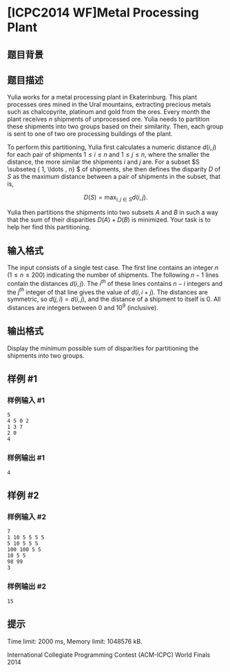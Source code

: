 # [ICPC2014 WF]Metal Processing Plant

## 题目背景



## 题目描述

Yulia works for a metal processing plant in Ekaterinburg. This plant processes ores mined in the Ural mountains, extracting precious metals such as chalcopyrite, platinum and gold from the ores. Every month the plant receives $n$ shipments of unprocessed ore. Yulia needs to partition these shipments into two groups based on their similarity. Then, each group is sent to one of two ore processing buildings of the plant.

To perform this partitioning, Yulia first calculates a numeric distance $d(i, j)$ for each pair of shipments $1 \le i \le n$ and $1 \le j \le n$, where the smaller the distance, the more similar the shipments $i$ and $j$ are. For a subset $S \subseteq \{ 1, \ldots , n\} $ of shipments, she then defines the disparity $D$ of $S$ as the maximum distance between a pair of shipments in the subset, that is,

$$ D(S) = \max _{i, j \in S} d(i, j). $$

Yulia then partitions the shipments into two subsets $A$ and $B$ in such a way that the sum of their disparities $D(A) + D(B)$ is minimized. Your task is to help her find this partitioning.

## 输入格式

The input consists of a single test case. The first line contains an integer $n$ ($1 \le n \le 200$) indicating the number of shipments. The following $n - 1$ lines contain the distances $d(i,j)$. The $i^{th}$ of these lines contains $n - i$ integers and the $j^{th}$ integer of that line gives the value of $d(i, i+j)$. The distances are symmetric, so $d(j, i) = d(i, j)$, and the distance of a shipment to itself is $0$. All distances are integers between $0$ and $10^9$ (inclusive).

## 输出格式

Display the minimum possible sum of disparities for partitioning the shipments into two groups.

## 样例 #1

### 样例输入 #1
```
5
4 5 0 2
1 3 7
2 0
4
```

### 样例输出 #1

```
4
```

## 样例 #2

### 样例输入 #2
```
7
1 10 5 5 5 5
5 10 5 5 5
100 100 5 5
10 5 5
98 99
3
```

### 样例输出 #2

```
15
```

## 提示

Time limit: 2000 ms, Memory limit: 1048576 kB. 

 International Collegiate Programming Contest (ACM-ICPC) World Finals 2014
